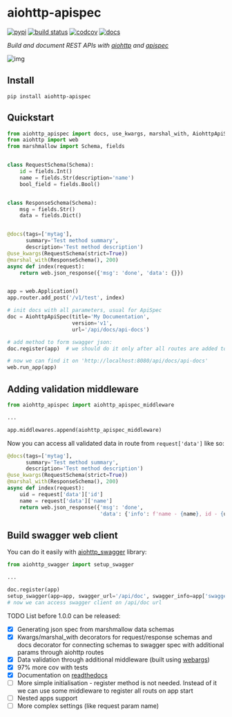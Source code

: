 # aiohttp-apispec

[![pypi](https://badge.fury.io/py/aiohttp-apispec.svg)](https://pypi.python.org/pypi/aiohttp-apispec)
[![build status](https://travis-ci.org/maximdanilchenko/aiohttp-apispec.svg)](https://travis-ci.org/maximdanilchenko/aiohttp-apispec)
[![codcov](https://codecov.io/gh/maximdanilchenko/aiohttp-apispec/branch/master/graph/badge.svg)](https://codecov.io/gh/maximdanilchenko/aiohttp-apispec)
[![docs](https://readthedocs.org/projects/aiohttp-apispec/badge/?version=latest)](https://aiohttp-apispec.readthedocs.io/en/latest/?badge=latest)

*Build and document REST APIs with [aiohttp](https://github.com/aio-libs/aiohttp) and [apispec](https://github.com/marshmallow-code/apispec)*

![img](https://user-images.githubusercontent.com/10708076/40740929-bd141942-6452-11e8-911c-d9032f8d625f.png)

## Install

```
pip install aiohttp-apispec
```

## Quickstart

```Python
from aiohttp_apispec import docs, use_kwargs, marshal_with, AiohttpApiSpec
from aiohttp import web
from marshmallow import Schema, fields


class RequestSchema(Schema):
    id = fields.Int()
    name = fields.Str(description='name')
    bool_field = fields.Bool()


class ResponseSchema(Schema):
    msg = fields.Str()
    data = fields.Dict()


@docs(tags=['mytag'],
      summary='Test method summary',
      description='Test method description')
@use_kwargs(RequestSchema(strict=True))
@marshal_with(ResponseSchema(), 200)
async def index(request):
    return web.json_response({'msg': 'done', 'data': {}})


app = web.Application()
app.router.add_post('/v1/test', index)

# init docs with all parameters, usual for ApiSpec
doc = AiohttpApiSpec(title='My Documentation',
                     version='v1',
                     url='/api/docs/api-docs')

# add method to form swagger json:
doc.register(app)  # we should do it only after all routes are added to router!

# now we can find it on 'http://localhost:8080/api/docs/api-docs'
web.run_app(app)
```
## Adding validation middleware

```Python
from aiohttp_apispec import aiohttp_apispec_middleware

...

app.middlewares.append(aiohttp_apispec_middleware)
```
Now you can access all validated data in route from ```request['data']``` like so:

```Python
@docs(tags=['mytag'],
      summary='Test method summary',
      description='Test method description')
@use_kwargs(RequestSchema(strict=True))
@marshal_with(ResponseSchema(), 200)
async def index(request):
    uid = request['data']['id']
    name = request['data']['name']
    return web.json_response({'msg': 'done', 
                              'data': {'info': f'name - {name}, id - {uid}'}})
```

## Build swagger web client
You can do it easily with [aiohttp_swagger](https://github.com/cr0hn/aiohttp-swagger) library:

```Python
from aiohttp_swagger import setup_swagger

...

doc.register(app)
setup_swagger(app=app, swagger_url='/api/doc', swagger_info=app['swagger_dict'])
# now we can access swagger client on /api/doc url
```

TODO List before 1.0.0 can be released:

- [x] Generating json spec from marshmallow data schemas
- [x] Kwargs/marshal_with decorators for request/response schemas and docs decorator for connecting schemas to swagger spec with additional params through aiohttp routes
- [x] Data validation through additional middleware (built using [webargs](https://github.com/sloria/webargs))
- [x] 97% more cov with tests
- [x] Documentation on [readthedocs](http://aiohttp-apispec.readthedocs.io/en/latest/)
- [ ] More simple initialisation - register method is not needed. Instead of it we can use some middleware to register all routs on app start
- [ ] Nested apps support
- [ ] More complex settings (like request param name)
